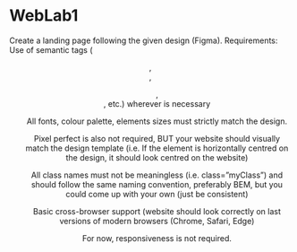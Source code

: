 # WebLab1
Create a landing page following the given design (Figma).
Requirements:
Use of semantic tags (<header>, <nav>, <ul>, <footer>, etc.) wherever is necessary

All fonts, colour palette, elements sizes must strictly match the design.

Pixel perfect is also not required, BUT your website should visually match the design template (i.e. If the element is horizontally centred on the design, it should look centred on the website)

All class names must not be meaningless (i.e. class=”myClass”) and should follow the same naming convention, preferably BEM, but you could come up with your own (just be consistent)

Basic cross-browser support (website should look correctly on last versions of modern browsers (Chrome, Safari, Edge)

For now, responsiveness is not required.